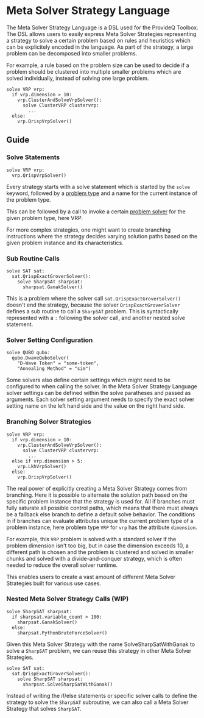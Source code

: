 # Meta Solver Strategy Language

The Meta Solver Strategy Language is a DSL used for the ProvideQ Toolbox.
The DSL allows users to easily express Meta Solver Strategies representing a strategy to solve a certain problem based on rules and heuristics which can be explicitely encoded in the language.
As part of the strategy, a large problem can be decomposed into smaller problems.

For example, a rule based on the problem size can be used to decide if a problem should be clustered into multiple smaller problems which are solved individually, instead of solving one large problem.
```
solve VRP vrp:
  if vrp.dimension > 10:
    vrp.ClusterAndSolveVrpSolver():
      solve ClusterVRP clustervrp:
        ...
  else:
    vrp.QrispVrpSolver()
```

## Guide

### Solve Statements
```
solve VRP vrp:
  vrp.QrispVrpSolver()
```

Every strategy starts with a solve statement which is started by the `solve` keyword, followed by a [problem type](https://api.provideq.kit.edu/problems) and a name for the current instance of the problem type.

This can be followed by a call to invoke a certain [problem solver](https://api.provideq.kit.edu/solvers/VRP) for the given problem type, here VRP.

For more complex strategies, one might want to create branching instructions where the strategy decides varying solution paths based on the given problem instance and its characteristics.


### Sub Routine Calls
```
solve SAT sat:
  sat.QrispExactGroverSolver():
    solve SharpSAT sharpsat:
      sharpsat.GanakSolver()
```

This is a problem where the solver call `sat.QrispExactGroverSolver()` doesn't end the strategy, because the solver `QrispExactGroverSolver` defines a sub routine to call a `SharpSAT` problem. This is syntactically represented with a `:` following the solver call, and another nested solve statement.

### Solver Setting Configuration

```
solve QUBO qubo:
  qubo.DwaveQuboSolver(
    "D-Wave Token" = "some-token",
    "Annealing Method" = "sim")
```

Some solvers also define certain settings which might need to be configured to when calling the solver.
In the Meta Solver Strategy Language solver settings can be defined within the solve paratheses and passed as arguments.
Each solver setting argument needs to specify the exact solver setting name on the left hand side and the value on the right hand side.

### Branching Solver Strategies

```
solve VRP vrp:
  if vrp.dimension > 10:
    vrp.ClusterAndSolveVrpSolver():
      solve ClusterVRP clustervrp:
        ...
  else if vrp.dimension > 5:
    vrp.LkhVrpSolver()
  else:
    vrp.QrispVrpSolver()
```

The real power of explicitly creating a Meta Solver Strategy comes from branching.
Here it is possible to alternate the solution path based on the specific problem instance that the strategy is used for.
All if branches must fully saturate all possible control paths, which means that there must always be a fallback else branch to define a default solve behavior.
The conditions in if branches can evaluate attributes unique the current problem type of a problem instance, here problem type `VRP` for `vrp` has the attribute `dimension`.

For example, this `VRP` problem is solved with a standard solver if the problem dimension isn't too big, but in case the dimension exceeds 10, a different path is chosen and the problem is clustered and solved in smaller chunks and solved with a divide-and-conquer strategy, which is often needed to reduce the overall solver runtime.

This enables users to create a vast amount of different Meta Solver Strategies built for various use cases.

### Nested Meta Solver Strategy Calls (WIP)
```
solve SharpSAT sharpsat:
  if sharpsat.variable_count > 100:
    sharpsat.GanakSolver()
  else:
    sharpsat.PythonBruteForceSolver()
```

Given this Meta Solver Strategy with the name SolveSharpSatWithGanak to solve a `SharpSAT` problem, we can reuse this strategy in other Meta Solver Strategies.

```
solve SAT sat:
  sat.QrispExactGroverSolver():
    solve SharpSAT sharpsat:
      sharpsat.SolveSharpSatWithGanak()
```
Instead of writing the if/else statements or specific solver calls to define the strategy to solve the `SharpSAT` subroutine, we can also call a Meta Solver Strategy that solves `SharpSAT`.